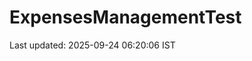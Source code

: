 # ExpensesManagementTest









































































































































































































































Last updated: 2025-09-24 06:20:06 IST
